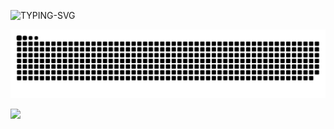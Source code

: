 ![TYPING-SVG](https://readme-typing-svg.demolab.com?font=Fira+Code&size=33&pause=1000&color=81eb12&width=999&lines=Hi+there+%F0%9F%91%8B%2C+Welcome+to+my+Page+%F0%9F%91%8B%2C+I'm+Rather+404)

![MASTER-HEAD](https://raw.githubusercontent.com/rathervie/rathervie/refs/heads/main/asset/snake.svg)

![](https://nirzak-streak-stats.vercel.app/?user=rathervie&theme=dark&hide_border=false)
